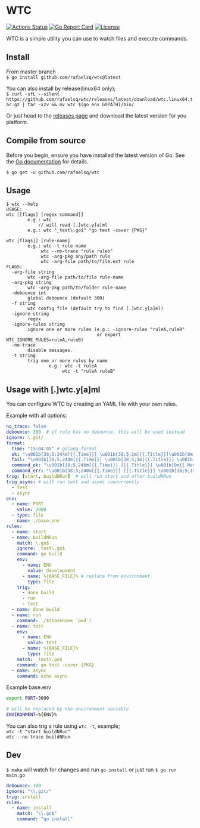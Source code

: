 # WTC

[![Actions Status](https://github.com/rafaelsq/wtc/workflows/tests/badge.svg)](https://github.com/rafaelsq/wtc/actions)
[![Go Report Card](https://goreportcard.com/badge/github.com/rafaelsq/wtc)](https://goreportcard.com/report/github.com/rafaelsq/wtc)
[![License](https://img.shields.io/badge/license-MIT-blue.svg)](https://github.com/rafaelsq/wtc/blob/master/LICENSE)

WTC is a simple utility you can use to watch files and execute commands.  

## Install

From master branch  
`$ go install github.com/rafaelsq/wtc@latest`  

You can also install by release(linux64 only);  
`$ curl -sfL --silent https://github.com/rafaelsq/wtc/releases/latest/download/wtc.linux64.tar.gz | tar -xzv && mv wtc $(go env GOPATH)/bin/`

Or just head to the [releases page](https://github.com/rafaelsq/wtc/releases) and download the latest version for you platform.

## Compile from source

Before you begin, ensure you have installed the latest version of Go. See the [Go documentation](https://golang.org/doc/install) for details.

`$ go get -u github.com/rafaelsq/wtc`  


## Usage

```
$ wtc --help
USAGE:
wtc [[flags] [regex command]]
        e.g.: wtc
            // will read [.]wtc.y[a]ml
        e.g.: wtc "_test\.go$" "go test -cover {PKG}"

wtc [flags]] [rule-name]
        e.g.: wtc -t rule-name
             wtc --no-trace "rule ruleb"
             wtc -arg-pkg any/path rule
             wtc -arg-file path/to/file.ext rule
FLAGS:
  -arg-file string
        wtc -arg-file path/to/file rule-name
  -arg-pkg string
        wtc -arg-pkg path/to/folder rule-name
  -debounce int
        global debounce (default 300)
  -f string
        wtc config file (default try to find [.]wtc.y[a]ml)
  -ignore string
        regex
  -ignore-rules string
        ignore one or more rules (e.g.: -ignore-rules "ruleA,ruleB"
                                  or export WTC_IGNORE_RULES=ruleA,ruleB)
  -no-trace
        disable messages.
  -t string
        trig one or more rules by name
                e.g.: wtc -t ruleA
                     wtc -t "ruleA ruleB"
```

## Usage with [.]wtc.y[a]ml 

You can configure WTC by creating an YAML file with your own rules.

Example with all options:

```yaml
no_trace: false
debounce: 300  # if rule has no debounce, this will be used instead
ignore: \.git/
format:
  time: "15:04:05" # golang format
  ok: "\u001b[38;5;244m[{{.Time}}] \u001b[38;5;2m[{{.Title}}]\u001b[0m \u001b[38;5;238m{{.Message}}\u001b[0m\n"
  fail: "\u001b[38;5;244m[{{.Time}}] \u001b[38;5;1m[{{.Title}}] \u001b[38;5;238m{{.Message}}\u001b[0m\n"
  command_ok: "\u001b[38;5;240m[{{.Time}}] [{{.Title}}] \u001b[0m{{.Message}}\n"
  command_err: "\u001b[38;5;240m[{{.Time}}] [{{.Title}}] \u001b[38;5;1m{{.Message}}\u001b[0m\n"
trig: [start, buildNRun]  # will run start and after buildNRun
trig_async: # will run test and async concurrently
  - test
  - async
env:
  - name: PORT
    value: 2000
  - type: file
    name: ./base.env
rules:
  - name: start
  - name: buildNRun
    match: \.go$
    ignore: _test\.go$
    command: go build
    env:
      - name: ENV
        value: development
      - name: %{BASE_FILE}% # replace from environment
        type: file
    trig: 
      - done build
      - run
      - test
  - name: done build
  - name: run
    command: ./$(basename `pwd`)
  - name: test
    env:
      - name: ENV
        value: test
      - name: %{BASE_FILE}%
        type: file
    match: _test\.go$
    command: go test -cover {PKG}
  - name: async
    command: echo async
```

Example base.env

```bash
export PORT=3000

# will be replaced by the environment variable
ENVIRONMENT=%{ENV}%
```

You can also trig a rule using `wtc -t`, example;  
`wtc -t "start buildNRun"`  
`wtc --no-trace buildNRun`  


## Dev

`$ make` will watch for changes and run `go install` or just run `$ go run main.go`
```yaml
debounce: 100
ignore: "\\.git/"
trig: install
rules:
  - name: install
    match: "\\.go$"
    command: "go install"
```
